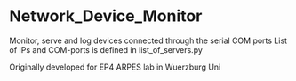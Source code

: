 # Network_Device_Monitor
Monitor, serve and log devices connected through the serial COM ports
List of IPs and COM-ports is defined in list_of_servers.py

Originally developed for EP4 ARPES lab in Wuerzburg Uni
